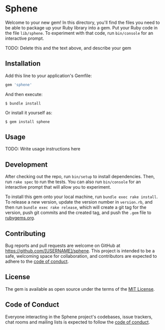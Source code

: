# Sphene

Welcome to your new gem! In this directory, you'll find the files you need to be able to package up your Ruby library into a gem. Put your Ruby code in the file `lib/sphene`. To experiment with that code, run `bin/console` for an interactive prompt.

TODO: Delete this and the text above, and describe your gem

## Installation

Add this line to your application's Gemfile:

```ruby
gem 'sphene'
```

And then execute:

    $ bundle install

Or install it yourself as:

    $ gem install sphene

## Usage

TODO: Write usage instructions here

## Development

After checking out the repo, run `bin/setup` to install dependencies. Then, run `rake spec` to run the tests. You can also run `bin/console` for an interactive prompt that will allow you to experiment.

To install this gem onto your local machine, run `bundle exec rake install`. To release a new version, update the version number in `version.rb`, and then run `bundle exec rake release`, which will create a git tag for the version, push git commits and the created tag, and push the `.gem` file to [rubygems.org](https://rubygems.org).

## Contributing

Bug reports and pull requests are welcome on GitHub at https://github.com/[USERNAME]/sphene. This project is intended to be a safe, welcoming space for collaboration, and contributors are expected to adhere to the [code of conduct](https://github.com/[USERNAME]/sphene/blob/master/CODE_OF_CONDUCT.md).

## License

The gem is available as open source under the terms of the [MIT License](https://opensource.org/licenses/MIT).

## Code of Conduct

Everyone interacting in the Sphene project's codebases, issue trackers, chat rooms and mailing lists is expected to follow the [code of conduct](https://github.com/[USERNAME]/sphene/blob/master/CODE_OF_CONDUCT.md).
